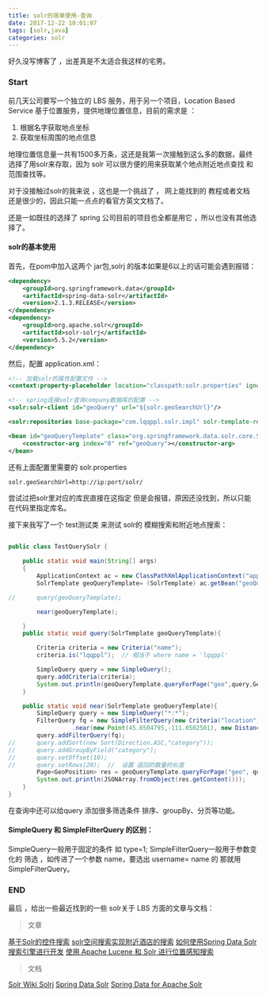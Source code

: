 ```yaml
---
title: solr的简单使用-查询
date: 2017-12-22 10:01:07
tags: [solr,java]
categories: solr
---
```

好久没写博客了 ，出差真是不太适合我这样的宅男。

<!-- more -->

### Start
前几天公司要写一个独立的 LBS 服务，用于另一个项目，Location Based Service  基于位置服务，提供地理位置信息，目前的需求是 ：

1. 根据名字获取地点坐标
2. 获取坐标周围的地点信息

地理位置信息量一共有1500多万条，这还是我第一次接触到这么多的数据，最终选择了用solr来存取，因为 solr 可以很方便的用来获取某个地点附近地点查找 和范围查找等。

对于没接触过solr的我来说 ，这也是一个挑战了 ， 网上能找到的 教程或者文档 还是很少的，因此只能一点点的看官方英文文档了。

还是一如既往的选择了 spring 公司目前的项目也全都是用它 ，所以也没有其他选择了。

#### solr的基本使用

首先，在pom中加入这两个 jar包,solrj 的版本如果是6以上的话可能会遇到报错：
```xml
<dependency>
	<groupId>org.springframework.data</groupId>
	<artifactId>spring-data-solr</artifactId>
	<version>2.1.3.RELEASE</version>
</dependency>
<dependency>
	<groupId>org.apache.solr</groupId>
	<artifactId>solr-solrj</artifactId>
	<version>5.5.2</version>
</dependency>

```
然后，配置 application.xml：
```xml
<!-- 加载solr的属性配置文件 -->
<context:property-placeholder location="classpath:solr.properties" ignore-unresolvable="true"/>

<!-- spring连接solr查询company数据库的配置 -->
<solr:solr-client id="geoQuery" url="${solr.geoSearchUrl}"/>

<solr:repositories base-package="com.lqqppl.solr.impl" solr-template-ref="geoQueryTemplate"/>

<bean id="geoQueryTemplate" class="org.springframework.data.solr.core.SolrTemplate">
    <constructor-arg index="0" ref="geoQuery"></constructor-arg>
</bean>
```
还有上面配置里需要的  solr.properties
```xml
solr.geoSearchUrl=http://ip:port/solr/
```
尝试过把solr里对应的库民直接在这指定 但是会报错，原因还没找到，所以只能在代码里指定库名。

接下来我写了一个 test测试类 来测试 solr的 模糊搜索和附近地点搜索：

```java

public class TestQuerySolr {

	public static void main(String[] args)
	{
		ApplicationContext ac = new ClassPathXmlApplicationContext("applicationContext.xml");
	    SolrTemplate geoQueryTemplate= (SolrTemplate) ac.getBean("geoQueryTemplate");

//	    query(geoQueryTemplate);

	    near(geoQueryTemplate);

	}
	public static void query(SolrTemplate geoQueryTemplate){

		Criteria criteria = new Criteria("name");
		criteria.is("lqqppl");  // 相当于 where name = 'lqqppl'

	    SimpleQuery query = new SimpleQuery();
	    query.addCriteria(criteria);
	    System.out.println(geoQueryTemplate.queryForPage("geo",query,GeoPosition.class).getContent().get(0).getLocation());
	}

	public static void near(SolrTemplate geoQueryTemplate){
		SimpleQuery query = new SimpleQuery("*:*");
		FilterQuery fq = new SimpleFilterQuery(new Criteria("location")
				  .near(new Point(45.6504795,-111.0502501), new Distance(5)));
		query.addFilterQuery(fq);
//		query.addSort(new Sort(Direction.ASC,"category"));
//		query.addGroupByField("category");
//		query.setOffset(10);
//		query.setRows(20);  //  设置 返回的数量的长度
		Page<GeoPosition> res = geoQueryTemplate.queryForPage("geo", query, GeoPosition.class);
		System.out.println(JSONArray.fromObject(res.getContent()));
	}
}

```

在查询中还可以给query 添加很多筛选条件  排序、groupBy、分页等功能。

#### SimpleQuery 和 SimpleFilterQuery 的区别：

SimpleQuery一般用于固定的条件 如 type=1;
SimpleFilterQuery一般用于参数变化的 筛选 ，如传进了一个参数 name，要选出 username= name 的 那就用 SimpleFilterQuery。

### END
最后 ，给出一些最近找到的一些 solr关于 LBS 方面的文章与文档：
> 文章

[基于Solr的控件搜索](http://itindex.net/detail/41691-solr-%E7%A9%BA%E9%97%B4-%E6%90%9C%E7%B4%A2)
[solr空间搜索实现附近酒店的搜索](http://blog.csdn.net/awj3584/article/details/11760757)
[如何使用Spring Data Solr搜索引擎进行开发](http://blog.csdn.net/likemebee/article/details/78469002)
[使用 Apache Lucene 和 Solr 进行位置感知搜索](https://www.ibm.com/developerworks/cn/java/j-spatial/)
> 文档

[Solr Wiki Solrj](https://wiki.apache.org/solr/Solrj)
[Spring Data Solr](https://docs.spring.io/spring-data/solr/docs/2.1.3.RELEASE/api/)
[Spring Data for Apache Solr](https://docs.spring.io/spring-data/solr/docs/3.0.2.RELEASE/reference/html/)
